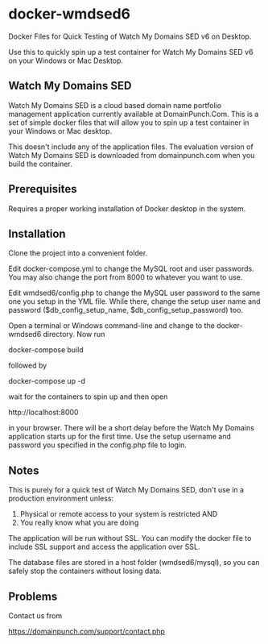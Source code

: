 # docker-wmdsed6

Docker Files for Quick Testing of Watch My Domains SED v6 on Desktop.

Use this to quickly spin up a test container for Watch My Domains SED v6 on your Windows or Mac Desktop.

## Watch My Domains SED

Watch My Domains SED is a cloud based domain name portfolio management application currently available at DomainPunch.Com. This is a set of simple docker files that will allow you to spin up a test container in your Windows or Mac desktop.

This doesn't include any of the application files. The evaluation version of Watch My Domains SED is downloaded from domainpunch.com when you build the container.

## Prerequisites

Requires a proper working installation of Docker desktop in the system.

## Installation

Clone the project into a convenient folder.

Edit docker-compose.yml to change the MySQL root and user passwords. You may also change the port from 8000 to whatever you want to use.

Edit wmdsed6/config.php to change the MySQL user password to the same one you setup in the YML file. While there, change the setup user name and password ($db_config_setup_name, $db_config_setup_password) too.

Open a terminal or Windows command-line and change to the docker-wmdsed6 directory. Now run

docker-compose build

followed by

docker-compose up -d

wait for the containers to spin up and then open

http://localhost:8000

in your browser. There will be a short delay before the Watch My Domains application starts up for the first time. Use the setup username and password you specified in the config.php file to login.

## Notes

This is purely for a quick test of Watch My Domains SED, don't use in a production environment unless:

1. Physical or remote access to your system is restricted AND                   
2. You really know what you are doing

The application will be run without SSL.  You can modify the docker file to include SSL support and access the application over SSL.

The database files are stored in a host folder (wmdsed6/mysql), so you can safely stop the containers without losing data.

## Problems

Contact us from

https://domainpunch.com/support/contact.php

